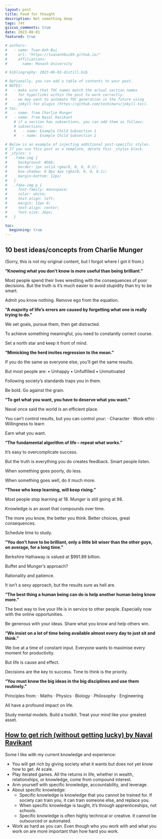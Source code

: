 ```yaml
---
layout: post
title: Food for thought
description: Not something deep
tags: f4t
giscus_comments: true
date: 2023-08-01
featured: true

# authors:
#   - name: Tuan-Anh Bui
#     url: "https://tuananhbui89.github.io/"
#     affiliations:
#       name: Monash University

# bibliography: 2023-06-02-distill.bib

# Optionally, you can add a table of contents to your post.
# NOTES:
#   - make sure that TOC names match the actual section names
#     for hyperlinks within the post to work correctly.
#   - we may want to automate TOC generation in the future using
#     jekyll-toc plugin (https://github.com/toshimaru/jekyll-toc).
# toc:
#   - name: from Charlie Munger
#   - name: from Naval Ravikant
    # if a section has subsections, you can add them as follows:
    # subsections:
    #   - name: Example Child Subsection 1
    #   - name: Example Child Subsection 2

# Below is an example of injecting additional post-specific styles.
# If you use this post as a template, delete this _styles block.
# _styles: >
#   .fake-img {
#     background: #bbb;
#     border: 1px solid rgba(0, 0, 0, 0.1);
#     box-shadow: 0 0px 4px rgba(0, 0, 0, 0.1);
#     margin-bottom: 12px;
#   }
#   .fake-img p {
#     font-family: monospace;
#     color: white;
#     text-align: left;
#     margin: 12px 0;
#     text-align: center;
#     font-size: 16px;
#   }

toc:
  beginning: true
---
```


## 10 best ideas/concepts from Charlie Munger

(Sorry, this is not my original content, but I forgot where I got it from.)

**“Knowing what you don’t know is more useful than being brilliant.”**

Most people spend their lives wrestling with the consequences of poor decisions. But the truth is it’s much easier to avoid stupidity than try to be smart.

Admit you know nothing. Remove ego from the equation.

**“A majority of life’s errors are caused by forgetting what one is really trying to do.”**

We set goals, pursue them, then get distracted.

To achieve something meaningful, you need to constantly correct course.

Set a north star and keep it front of mind.

**“Mimicking the herd invites regression to the mean.”**

If you do the same as everyone else, you’ll get the same results. 

But most people are:
• Unhappy
• Unfulfilled
• Unmotivated

Following society’s standards traps you in them.

Be bold. Go against the grain.

**“To get what you want, you have to deserve what you want.”**

Naval once said the world is an efficient place. 

You can’t control results, but you can control your: 
· Character
· Work ethic
· Willingness to learn 

Earn what you want.

**“The fundamental algorithm of life – repeat what works.”**

It’s easy to overcomplicate success.

But the truth is everything you do creates feedback. Smart people listen. 

When something goes poorly, do less.

When something goes well, do it much more.

**“Those who keep learning, will keep rising.”**

Most people stop learning at 18. Munger is still going at 98.

Knowledge is an asset that compounds over time. 

The more you know, the better you think. Better choices, great consequences. 

Schedule time to study.

**“You don’t have to be brilliant, only a little bit wiser than the other guys, on average, for a long time.”**

Berkshire Hathaway is valued at \$991.89 billion.

Buffet and Munger’s approach?

Rationality and patience.

It isn’t a sexy approach, but the results sure as hell are.

**“The best thing a human being can do is help another human being know more.”**

The best way to live your life is in service to other people. Especially now with the online opportunities. 

Be generous with your ideas. Share what you know and help others win.

**“We insist on a lot of time being available almost every day to just sit and think.”**

We live at a time of constant input. Everyone wants to maximise every moment for productivity.

But life is cause and effect.

Decisions are the key to success. Time to think is the priority.

**“You must know the big ideas in the big disciplines and use them routinely.”**

Principles from:
· Maths
· Physics
· Biology
· Philosophy 
· Engineering

All have a profound impact on life.

Study mental models. Build a toolkit. Treat your mind like your greatest asset.

## [How to get rich (without getting lucky) by Naval Ravikant](https://mcdonnellcallum.medium.com/naval-ravikant-how-to-get-rich-without-getting-lucky-e8d32bba14d1)

Some I like with my current knowledge and experience:

- You will get rich by giving society what it wants but does not yet know how to get. At scale.
- Play iterated games. All the returns in life, whether in wealth, relationships, or knowledge, come from compound interest.
- Arm yourself with specific knowledge, accountability, and leverage.
- About specific knowledge:
  - Specific knowledge is knowledge that you cannot be trained for. If society can train you, it can train someone else, and replace you.
  - When specific knowledge is taught, it’s through apprenticeships, not schools.
  - Specific knowledge is often highly technical or creative. It cannot be outsourced or automated.
- Work as hard as you can. Even though who you work with and what you work on are more important than how hard you work.